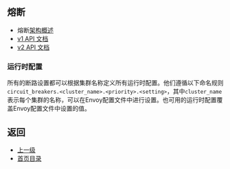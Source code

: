 ## 熔断
- 熔断[架构概述](../../Introduction/Architectureoverview/Circuitbreaking.md)
- [v1 API 文档](../../v1APIreference/Clustermanager/Cluster/Circuitbreakers.md)
- [v2 API 文档](../../v2APIreference/ClustersandCDS.md)

### 运行时配置
所有的断路设置都可以根据集群名称定义所有运行时配置。他们遵循以下命名规则`circuit_breakers.<cluster_name>.<priority>.<setting>`，其中`cluster_name`表示每个集群的名称，可以在Envoy配置文件中进行设置。也可用的运行时配置覆盖Envoy配置文件中设置的值。

## 返回
- [上一级](../Clustermanager.md)
- [首页目录](../../README.md)

